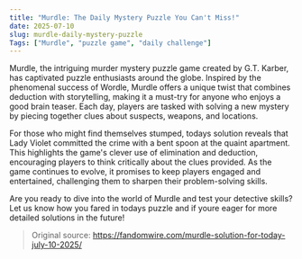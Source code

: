 ```yaml
---
title: "Murdle: The Daily Mystery Puzzle You Can't Miss!"
date: 2025-07-10
slug: murdle-daily-mystery-puzzle
Tags: ["Murdle", "puzzle game", "daily challenge"]
---
```

Murdle, the intriguing murder mystery puzzle game created by G.T. Karber, has captivated puzzle enthusiasts around the globe. Inspired by the phenomenal success of Wordle, Murdle offers a unique twist that combines deduction with storytelling, making it a must-try for anyone who enjoys a good brain teaser. Each day, players are tasked with solving a new mystery by piecing together clues about suspects, weapons, and locations.

For those who might find themselves stumped, todays solution reveals that Lady Violet committed the crime with a bent spoon at the quaint apartment. This highlights the game's clever use of elimination and deduction, encouraging players to think critically about the clues provided. As the game continues to evolve, it promises to keep players engaged and entertained, challenging them to sharpen their problem-solving skills.

Are you ready to dive into the world of Murdle and test your detective skills? Let us know how you fared in todays puzzle and if youre eager for more detailed solutions in the future!
> Original source: https://fandomwire.com/murdle-solution-for-today-july-10-2025/
